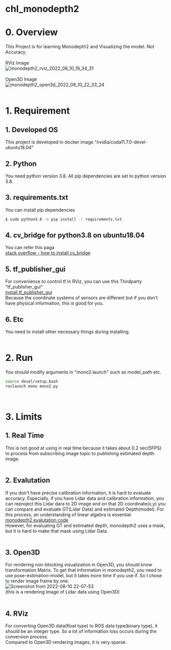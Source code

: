 # chl_monodepth2

# 0. Overview
This Project is for learning Monodepth2 and Visualizing the model. Not Accuracy.  
<br>
RViz Image  
![monodepth2_rviz_2022_08_10_19_34_31](https://user-images.githubusercontent.com/58837749/184044738-99e6b878-2336-4bf4-b93e-9d71c1531b35.gif)
<br><br>
Open3D Image  
![monodepth2_open3d_2022_08_10_22_33_24](https://user-images.githubusercontent.com/58837749/184044751-4c76e36e-5972-4676-b30f-104e55fb5be7.gif)  
<br>

# 1. Requirement
## 1. Developed OS
This project is developed in docker image "nvidia/cuda11.7.0-devel-ubuntu18.04"
## 2. Python
You need python version 3.8.
All pip dependencies are set to python version 3.8.
## 3. requirements.txt
You can install pip dependencies
```bash
$ sudo python3.8 -m pip install -r requirements.txt
```
## 4. cv_bridge for python3.8 on ubuntu18.04
You can refer this paga  
[stack overflow - how to install cv_bridge](https://stackoverflow.com/questions/49221565/unable-to-use-cv-bridge-with-ros-kinetic-and-python3)

## 5. tf_publisher_gui
For convenience to control tf in RViz, you can use this Thirdparty "tf_publisher_gui"  
[install tf_publisher_gui](https://github.com/yinwu33/tf_publisher_gui.git)  
Because the coordinate systems of sensors are different but if you don't have physical information, this is good for you.

## 6. Etc
You need to install other necessary things during installing.  
<br>
# 2. Run
You should modify arguments in "mono2.launch" such as model_path etc.
```bash
source devel/setup.bash
roslaunch mono mono2.py
```  
<br>

# 3. Limits
## 1. Real Time  
This is not good at using in real time because it takes about 0.2 sec(5FPS) to process from subscribing image topic to publishing estimated depth image.  
<br>
## 2. Evalutation  
If you don't have precise calibration information, it is hard to evaluate accuracy. Especially, if you have Lidar data and calibration information, you can reproject this Lidar dara to 2D image and on that 2D coordinate(x,y) you can compare and evaluate GT(Lidar Data) and estimated Depth(model). For this process, an understanding of linear algebra is essential.  
[monodepth2 evalutation code](https://github.com/nianticlabs/monodepth2/blob/master/evaluate_depth.py)  
However, for evaluating GT and estimated depth, monodepth2 uses a mask, but it is hard to make that mask using Lidar Data.  
<br>
## 3. Open3D
For rendering non-blocking visualization in Open3D, you should know transformation Matrix. To get that information in monodepth2, you need to use pose-estimation-model, but it takes more time if you use if. So I chose to render image frame by one.  
![Screenshot from 2022-08-10 22-07-53](https://user-images.githubusercontent.com/58837749/184052001-cfc089ef-6aac-4492-b05b-8581a9771782.png)  
(this is a rendering image of Lidar data using Open3D)  
<br>
## 4. RViz
For converting Open3D data(float type) to ROS data type(binary type), it should be an integer type. So a lot of information loss occurs during the conversion process.  
Compared to Open3D rendering images, it is very sparse.

